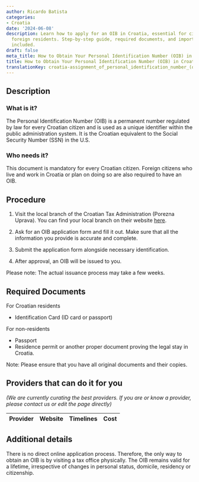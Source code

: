 ```yaml
---
author: Ricardo Batista
categories:
- Croatia
date: '2024-06-08'
description: Learn how to apply for an OIB in Croatia, essential for citizens and
  foreign residents. Step-by-step guide, required documents, and important details
  included.
draft: false
meta_title: How to Obtain Your Personal Identification Number (OIB) in Croatia
title: How to Obtain Your Personal Identification Number (OIB) in Croatia
translationKey: croatia-assignment_of_personal_identification_number_(oib)
---
```



## Description
### What is it?
The Personal Identification Number (OIB) is a permanent number regulated by law for every Croatian citizen and is used as a unique identifier within the public administration system. It is the Croatian equivalent to the Social Security Number (SSN) in the U.S.

### Who needs it?
This document is mandatory for every Croatian citizen. Foreign citizens who live and work in Croatia or plan on doing so are also required to have an OIB.

## Procedure

1. Visit the local branch of the Croatian Tax Administration (Porezna Uprava). You can find your local branch on their website [here](https://www.porezna-uprava.hr/en/Pages/default.aspx).

2. Ask for an OIB application form and fill it out. Make sure that all the information you provide is accurate and complete.

3. Submit the application form alongside necessary identification.

4. After approval, an OIB will be issued to you.

Please note: The actual issuance process may take a few weeks.

## Required Documents

For Croatian residents

- Identification Card (ID card or passport)

For non-residents

- Passport
- Residence permit or another proper document proving the legal stay in Croatia.

Note: Please ensure that you have all original documents and their copies.

## Providers that can do it for you

_(We are currently curating the best providers. If you are or know a provider, please contact us or edit the page directly)_

| Provider        |     Website     |     Timelines    |       Cost      |
| --------------- | --------------- |  :-------------: | :-------------: |

## Additional details
There is no direct online application process. Therefore, the only way to obtain an OIB is by visiting a tax office physically. The OIB remains valid for a lifetime, irrespective of changes in personal status, domicile, residency or citizenship.